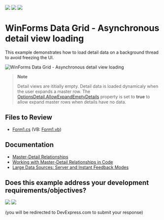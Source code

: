 <!-- default badges list -->
[![](https://img.shields.io/badge/Open_in_DevExpress_Support_Center-FF7200?style=flat-square&logo=DevExpress&logoColor=white)](https://supportcenter.devexpress.com/ticket/details/E2745)
[![](https://img.shields.io/badge/📖_How_to_use_DevExpress_Examples-e9f6fc?style=flat-square)](https://docs.devexpress.com/GeneralInformation/403183)
[![](https://img.shields.io/badge/💬_Leave_Feedback-feecdd?style=flat-square)](#does-this-example-address-your-development-requirementsobjectives)
<!-- default badges end -->

# WinForms Data Grid - Asynchronous detail view loading

This example demonstrates how to load detail data on a background thread to avoid freezing the UI. 

![WinForms Data Grid - Asynchronous detail view loading](https://raw.githubusercontent.com/DevExpress-Examples/master-detail-how-to-load-detail-view-data-asynchronously-e2745/13.1.4%2B/media/winforms-grid-async-master-detail.gif)

> **Note**
>
> Detail views are ititially empty. Detail data is loaded dynamicaly when the user expands a master row. The [OptionsDetail.AllowExpandEmptyDetails](https://docs.devexpress.com/WindowsForms/DevExpress.XtraGrid.Views.Grid.GridOptionsDetail.AllowExpandEmptyDetails) property is set to **true** to allow expand master rows when details have no data.


## Files to Review

* [Form1.cs](./CS/WindowsFormsSample/Form1.cs) (VB: [Form1.vb](./VB/WindowsFormsSample/Form1.vb))


## Documentation

* [Master-Detail Relationships](https://docs.devexpress.com/WindowsForms/3473/controls-and-libraries/data-grid/master-detail-relationships)
* [Working with Master-Detail Relationships in Code](https://docs.devexpress.com/WindowsForms/732/controls-and-libraries/data-grid/master-detail/working-with-master-detail-relationships-in-code)
* [Large Data Sources: Server and Instant Feedback Modes](https://docs.devexpress.com/WindowsForms/8398/controls-and-libraries/data-grid/data-binding/large-data-sources-server-and-instant-feedback-modes)
<!-- feedback -->
## Does this example address your development requirements/objectives?

[<img src="https://www.devexpress.com/support/examples/i/yes-button.svg"/>](https://www.devexpress.com/support/examples/survey.xml?utm_source=github&utm_campaign=winforms-grid-master-detail-async-load-detail-data&~~~was_helpful=yes) [<img src="https://www.devexpress.com/support/examples/i/no-button.svg"/>](https://www.devexpress.com/support/examples/survey.xml?utm_source=github&utm_campaign=winforms-grid-master-detail-async-load-detail-data&~~~was_helpful=no)

(you will be redirected to DevExpress.com to submit your response)
<!-- feedback end -->
